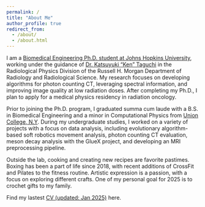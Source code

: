 ```yaml
---
permalink: /
title: "About Me"
author_profile: true
redirect_from: 
  - /about/
  - /about.html
---
```

I am a [Biomedical Engineering Ph.D. student at Johns Hopkins University](https://www.bme.jhu.edu), working under the guidance of [Dr. Katsuyuki “Ken” Taguchi](https://profiles.hopkinsmedicine.org/provider/ken-taguchi/2777799) in the Radiological Physics Division of the Russell H. Morgan Department of Radiology and Radiological Science. My research focuses on developing algorithms for photon counting CT, leveraging spectral information, and improving image quality at low radiation doses. After completing my Ph.D., I plan to apply for a medical physics residency in radiation oncology.

Prior to joining the Ph.D. program, I graduated summa cum laude with a B.S. in Biomedical Engineering and a minor in Computational Physics from [Union College, N.Y](https://www.union.edu/ecbe/biomedical-engineering). During my undergraduate studies, I worked on a variety of projects with a focus on data analysis, including evolutionary algorithm-based soft robotics movement analysis, photon counting CT evaluation, meson decay analysis with the GlueX project, and developing an MRI preprocessing pipeline.

Outside the lab, cooking and creating new recipes are favorite pastimes. Boxing has been a part of life since 2018, with recent additions of CrossFit and Pilates to the fitness routine. Artistic expression is a passion, with a focus on exploring different crafts. One of my personal goal for 2025 is to crochet gifts to my family.

Find my lastest [CV (updated: Jan 2025)](http://scarlettwei-jia.github.io/files/SW_CV_Full.pdf) here.
